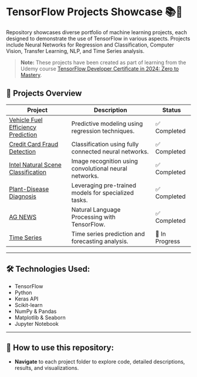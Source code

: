 # TensorFlow Projects Showcase 📚🤖

Repository showcases diverse portfolio of machine learning projects, each designed to demonstrate the use of TensorFlow in various aspects. Projects include Neural Networks for Regression and Classification, Computer Vision, Transfer Learning, NLP, and Time Series analysis.

> **Note:** These projects have been created as part of learning from the Udemy course [TensorFlow Developer Certificate in 2024: Zero to Mastery](https://www.udemy.com/course/tensorflow-developer-certificate-machine-learning-zero-to-mastery/).

## 🚀 Projects Overview

| Project                               | Description                                             |     Status      |
|---------------------------------------|--------------------------------------------------|------------------------|
| [Vehicle Fuel Efficiency Prediction](NN-Regression/)       | Predictive modeling using regression techniques.        | ✅ Completed |
| [Credit Card Fraud Detection](NN-Classification/) | Classification using fully connected neural networks. | ✅ Completed    |
| [Intel Natural Scene Classification](CNN/)                           | Image recognition using convolutional neural networks.  | ✅ Completed    |
| [Plant-Disease Diagnosis](Transfer-Learning/) | Leveraging pre-trained models for specialized tasks.  |  ✅ Completed  |
| [AG NEWS](NLP/)                           | Natural Language Processing with TensorFlow.            | ✅ Completed    |
| [Time Series](Time-Series/)           | Time series prediction and forecasting analysis.        | 🔄 In Progress    |

---

## 🛠️ Technologies Used:
- TensorFlow
- Python
- Keras API
- Scikit-learn
- NumPy & Pandas
- Matplotlib & Seaborn
- Jupyter Notebook

---

## 📌 How to use this repository:
- **Navigate** to each project folder to explore code, detailed descriptions, results, and visualizations.
